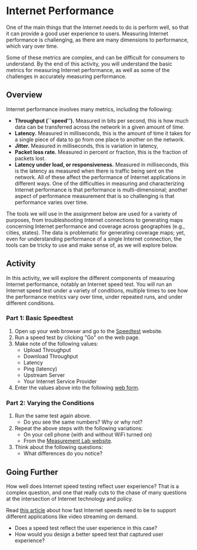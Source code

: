 # Internet Performance

One of the main things that the Internet needs to do is perform well, so that
it can provide a good user experience to users. Measuring Internet performance
is challenging, as there are many dimensions to performance, which vary over
time. 

Some of these metrics are complex, and can be difficult for consumers to
understand. By the end of this activity, you will understand the basic metrics
for measuring Internet performance, as well as some of the challenges in
accurately measuring performance.


## Overview 

Internet performance involves many metrics, including the following:
  - **Throughput (``speed'').** Measured in bits per second, this is how much data
    can be transferred across the network in a given amount of time.
  - **Latency.** Measured in milliseconds, this is the amount of time it takes for
    a single piece of data to go from one place to another on the network.
  - **Jitter.** Measured in milliseconds, this is variation in latency, 
  - **Packet loss rate.** Measured in percent or fraction, this is the fraction of
    packets lost.
  - **Latency under load, or responsiveness.** Measured in milliseconds, this is
    the latency as measured when there is traffic being sent on the network.
All of these affect the performance of Internet applications in different
ways. One of the difficulties in measuring and characterizing Internet
performance is that performance is multi-dimensional; another aspect of
performance measurement that is so challenging is that performance varies over
time.  

The tools we will use in the assignment below are used for a variety of
purposes, from troubleshooting Internet connections to generating maps
concerning Internet performance and coverage across geographies (e.g., cities,
states). The data is problematic for generating coverage maps; yet, even for
understanding performance of a single Internet connection, the tools can be
tricky to use and make sense of, as we will explore below.

## Activity

In this activity, we will explore the different components of measuring
Internet performance, notably an Internet speed test. You will run an Internet
speed test under a variety of conditions, multiple times to see how the
performance metrics vary over time, under repeated runs, and under different
conditions.

### Part 1: Basic Speedtest

1. Open up your web browser and go to the [Speedtest](https://speedtest.net/) website.
2. Run a speed test by clicking "Go" on the web page.
3. Make note of the following values:
    - Upload Throughput
    - Download Throughput
    - Latency
    - Ping (latency)
    - Upstream Server
    - Your Internet Service Provider
4. Enter the values above into the following [web form](https://forms.gle/4kDJPFuYPfrxYN3P9).

### Part 2: Varying the Conditions

1. Run the same test again above.
    - Do you see the same numbers? Why or why not?
2. Repeat the above steps with the following variations:
    - On your cell phone (with and without WiFi turned on)
    - From the [Measurement Lab website](https://speed.measurementlab.net/#/).
3. Think about the following questions:
    - What differences do you notice?

## Going Further

How well does Internet speed testing reflect user experience? That is a
complex question, and one that really cuts to the chase of many questions at
the intersection of Internet technology and policy.

Read [this article](https://www.wsj.com/graphics/faster-internet-not-worth-it/) about how
fast Internet speeds need to be to support different applications like video
streaming on demand.

- Does a speed test reflect the user experience in this case? 
- How would you design a better speed test that captured user experience?
